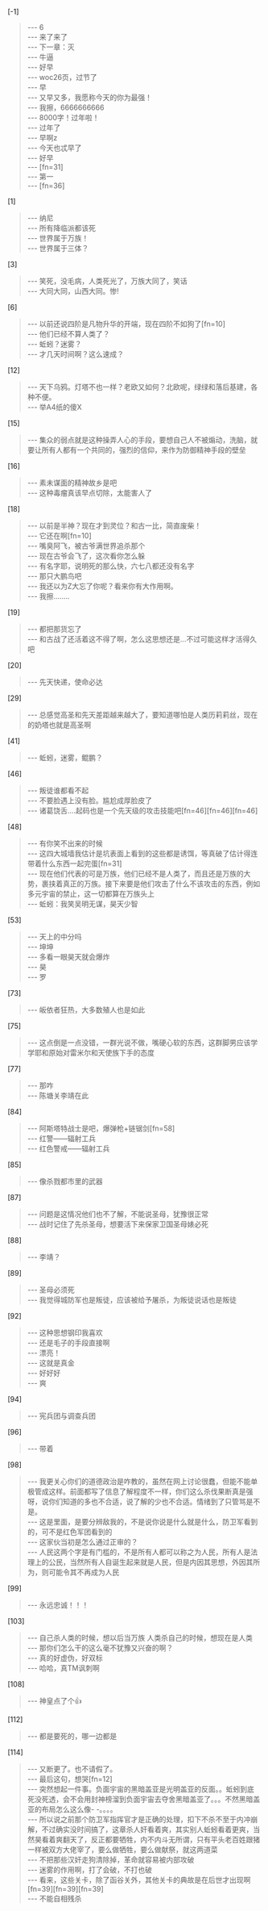 
[-1] 
>--- 6<br>
>--- 来了来了<br>
>--- 下一章：灭<br>
>--- 牛逼<br>
>--- 好早<br>
>--- woc26页，过节了<br>
>--- 早<br>
>--- 又早又多，我愿称今天的你为最强！<br>
>--- 我擦，6666666666<br>
>--- 8000字！过年啦！<br>
>--- 过年了<br>
>--- 早啊z<br>
>--- 今天也忒早了<br>
>--- 好早<br>
>--- [fn=31]<br>
>--- 第一<br>
>--- [fn=36]<br>

[1] 
>--- 纳尼<br>
>--- 所有降临派都该死<br>
>--- 世界属于万族！<br>
>--- 世界属于三体？<br>

[3] 
>--- 笑死，没毛病，人类死光了，万族大同了，笑话<br>
>--- 大同大同，山西大同。惨!<br>

[6] 
>--- 以前还说四阶是凡物升华的开端，现在四阶不如狗了[fn=10]<br>
>--- 他们已经不算人类了？<br>
>--- 蚯蚓？迷雾？<br>
>--- 才几天时间啊？这么速成？<br>

[12] 
>--- 天下乌鸦。灯塔不也一样？老欧又如何？北欧呢，绿绿和落后基建，各种不便。<br>
>--- 举A4纸的傻X<br>

[15] 
>--- 集众的弱点就是这种操弄人心的手段，要想自己人不被煽动，洗脑，就要让所有人都有一个共同的，强烈的信仰，来作为防御精神手段的壁垒<br>

[16] 
>--- 素未谋面的精神故乡是吧<br>
>--- 这种毒瘤真该早点切除，太能害人了<br>

[18] 
>--- 以前是半神？现在才到灵位？和古一比，简直废柴！<br>
>--- 它还在啊[fn=10]<br>
>--- 嘴臭阿飞，被古爷满世界追杀那个<br>
>--- 现在古爷会飞了，这次看你怎么躲<br>
>--- 有名字耶，说明死的那么快，六七八都还没有名字<br>
>--- 那只大鹏鸟吧<br>
>--- 我还以为Z大忘了你呢？看来你有大作用啊。<br>
>--- 我擦........<br>

[19] 
>--- 都把那货忘了<br>
>--- 和古战了还活着这不得了啊，怎么这思想还是…不过可能这样才活得久吧<br>

[20] 
>--- 先天快递，使命必达<br>

[29] 
>--- 总感觉高圣和先天差距越来越大了，要知道哪怕是人类历莉莉丝，现在的奶塔也就是高圣啊<br>

[41] 
>--- 蚯蚓，迷雾，鲲鹏？<br>

[46] 
>--- 叛徒谁都看不起<br>
>--- 不要脸遇上没有脸。尴尬成厚脸皮了<br>
>--- 诸葛饶舌....起码也是一个先天级的攻击技能吧[fn=46][fn=46][fn=46]<br>

[48] 
>--- 有你笑不出来的时候<br>
>--- 这四大城墙我估计是坑表面上看到的这些都是诱饵，等真破了估计得连带着什么东西一起完蛋[fn=31]<br>
>--- 现在他们代表的可是万族，他们已经不是人类了，而且还是万族的大势，裹挟着真正的万族。接下来要是他们攻击了什么不该攻击的东西，例如多元宇宙的禁止，这一切都算在万族头上<br>
>--- 蚯蚓：我笑吴明无谋，昊天少智<br>

[53] 
>--- 天上的中分吗<br>
>--- 坤坤<br>
>--- 多看一眼昊天就会爆炸<br>
>--- 昊<br>
>--- 罗<br>

[73] 
>--- 皈依者狂热，大多数殖人也是如此<br>

[75] 
>--- 这点倒是一点没错，一群光说不做，嘴硬心软的东西，这群脚男应该学学耶和原始对雷米尔和天使族下手的态度<br>

[77] 
>--- 那咋<br>
>--- 陈塘关李靖在此<br>

[84] 
>--- 阿斯塔特战士是吧，爆弹枪+链锯剑[fn=58]<br>
>--- 红警——辐射工兵<br>
>--- 红色警戒——辐射工兵<br>

[85] 
>--- 像杀戮都市里的武器<br>

[87] 
>--- 问题是这情况他们也不了解，不能说圣母，犹豫很正常<br>
>--- 战时记住了先杀圣母，想要活下来保家卫国圣母婊必死<br>

[88] 
>--- 李靖？<br>

[89] 
>--- 圣母必须死<br>
>--- 我觉得城防军也是叛徒，应该被给予屠杀，为叛徒说话也是叛徒<br>

[92] 
>--- 这种思想钢印我喜欢<br>
>--- 还是毛子的手段直接啊<br>
>--- 漂亮！<br>
>--- 这就是真金<br>
>--- 好好好<br>
>--- 爽<br>

[94] 
>--- 宪兵团与调查兵团<br>

[96] 
>--- 带着<br>

[98] 
>--- 我更关心你们的道德政治是咋教的，虽然在网上讨论很蠢，但能不能单极管成这样。前面都写了信息了解程度不一样，你们这么杀伐果断真是强呀，说你们知道的多也不合适，说了解的少也不合适。情绪到了只管骂是不是。<br>
>--- 这是里面，是要分辨敌我的，不是说你说是什么就是什么，防卫军看到的，可不是红色军团看到的<br>
>--- 这家伙当初是怎么通过正审的？<br>
>--- 人民这两个字是有门槛的，不是所有人都可以称之为人民，所有人是法理上的公民，当然所有人自诞生起来就是人民，但是内因其思想，外因其所为，则可能令其不再成为人民<br>

[99] 
>--- 永远忠诚！！！<br>

[103] 
>--- 自己杀人类的时候，想以后当万族
人类杀自己的时候，想现在是人类<br>
>--- 那你们怎么干的这么毫不犹豫又兴奋的啊？<br>
>--- 真的好虚伪，好双标<br>
>--- 哈哈，真TM讽刺啊<br>

[108] 
>--- 神皇点了个👍<br>

[112] 
>--- 都是要死的，哪一边都是<br>

[114] 
>--- 又断更了。也不请假了。<br>
>--- 最后这句，想哭[fn=12]<br>
>--- 突然想起一件事。负面宇宙的黑暗盖亚是光明盖亚的反面。。蚯蚓到底死没死透，会不会用封神榜溜到负面宇宙去夺舍黑暗盖亚了。。。不然黑暗盖亚的布局怎么这么像- -。。。。<br>
>--- 所以说之前那个防卫军指挥官才是正确的处理，扣下不杀不至于内冲崩解，不过确实没时间搞了，这章杀人奸看着爽，其实别人蚯蚓看着更爽，当然昊看着爽翻天了，反正都要牺牲，内不内斗无所谓，只有平头老百姓跟猪一样被双方大佬宰了，要么做牺牲，要么做献祭，就这两道菜<br>
>--- 不把那些汉奸走狗清除掉，革命就容易被内部攻破<br>
>--- 迷雾的作用啊，打了会破，不打也破<br>
>--- 看来，这些关卡，除了函谷关外，其他关卡的典故是在后世才出现啊[fn=39][fn=39][fn=39]<br>
>--- 不能自相残杀<br>
